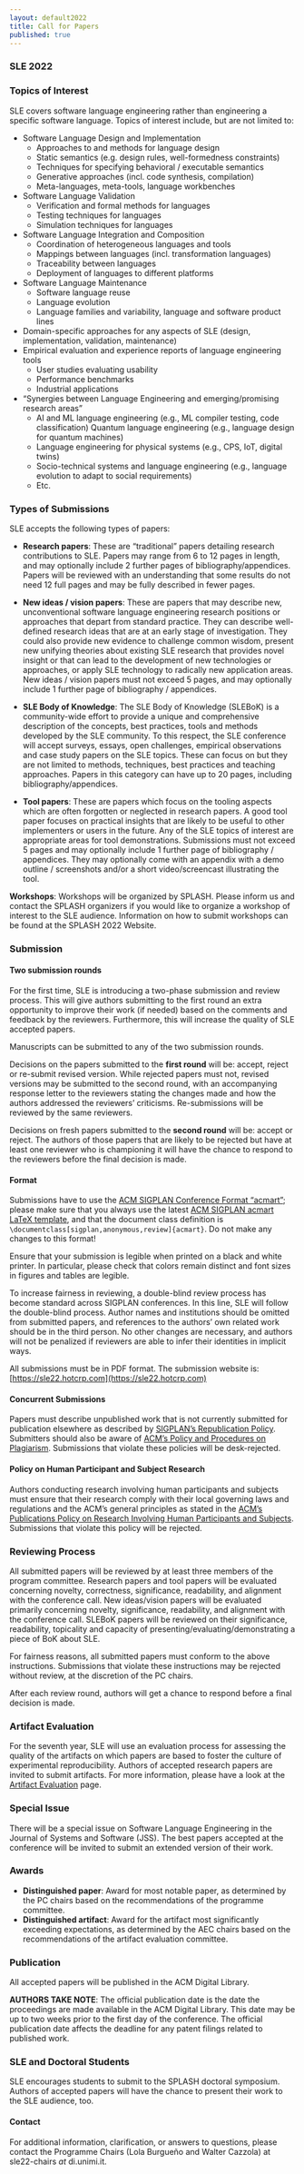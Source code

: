 ```yaml
---
layout: default2022
title: Call for Papers
published: true
---
```

### SLE 2022

### Topics of Interest

SLE covers software language engineering rather than engineering a specific software language. Topics of interest include, but are not limited to:

- Software Language Design and Implementation
	- Approaches to and methods for language design
	- Static semantics (e.g. design rules, well-formedness constraints)
	- Techniques for specifying behavioral / executable semantics
	- Generative approaches (incl. code synthesis, compilation)
	- Meta-languages, meta-tools, language workbenches
- Software Language Validation
	- Verification and formal methods for languages
	- Testing techniques for languages
	- Simulation techniques for languages
- Software Language Integration and Composition
	- Coordination of heterogeneous languages and tools
	- Mappings between languages (incl. transformation languages)
	- Traceability between languages
	- Deployment of languages to different platforms
- Software Language Maintenance
	- Software language reuse
	- Language evolution
	- Language families and variability, language and software product lines 
- Domain-specific approaches for any aspects of SLE (design, implementation, validation, maintenance)
- Empirical evaluation and experience reports of language engineering tools
	- User studies evaluating usability
	- Performance benchmarks
	- Industrial applications
- “Synergies between Language Engineering and emerging/promising research areas”
	- AI and ML language engineering (e.g., ML compiler testing, code classification) Quantum language engineering (e.g., language design for quantum machines)
	- Language engineering for physical systems (e.g., CPS, IoT, digital twins)
	- Socio-technical systems and language engineering (e.g., language evolution to adapt to social requirements)
	- Etc.

### Types of Submissions

SLE accepts the following types of papers:

- **Research papers**: These are “traditional” papers detailing research contributions to SLE. Papers may range from 6 to 12 pages in length, and may optionally include 2 further pages of bibliography/appendices. Papers will be reviewed with an understanding that some results do not need 12 full pages and may be fully described in fewer pages.

- **New ideas / vision papers**: These are papers that may describe new, unconventional software language engineering research positions or approaches that depart from standard practice. They can describe well-defined research ideas that are at an early stage of investigation. They could also provide new evidence to challenge common wisdom, present new unifying theories about existing SLE research that provides novel insight or that can lead to the development of new technologies or approaches, or apply SLE technology to radically new application areas. New ideas / vision papers must not exceed 5 pages, and may optionally include 1 further page of bibliography / appendices.

- **SLE Body of Knowledge**: The SLE Body of Knowledge (SLEBoK) is a community-wide effort to provide a unique and comprehensive description of the concepts, best practices, tools and methods developed by the SLE community. To this respect, the SLE conference will accept surveys, essays, open challenges, empirical observations and case study papers on the SLE topics. These can focus on but they are not limited to methods, techniques, best practices and teaching approaches. Papers in this category can have up to 20 pages, including bibliography/appendices.

- **Tool papers**: These are papers which focus on the tooling aspects which are often forgotten or neglected in research papers. A good tool paper focuses on practical insights that are likely to be useful to other implementers or users in the future. Any of the SLE topics of interest are appropriate areas for tool demonstrations. Submissions must not exceed 5 pages and may optionally include 1 further page of bibliography / appendices. They may optionally come with an appendix with a demo outline / screenshots and/or a short video/screencast illustrating the tool.

**Workshops**: Workshops will be organized by SPLASH. Please inform us and contact the SPLASH organizers if you would like to organize a workshop of interest to the SLE audience. Information on how to submit workshops can be found at the SPLASH 2022 Website.

### Submission

#### Two submission rounds

For the first time, SLE is introducing a two-phase submission and review process. This will give authors submitting to the first round an extra opportunity to improve their work (if needed) based on the comments and feedback by the reviewers. Furthermore, this will increase the quality of SLE accepted papers.

Manuscripts can be submitted to any of the two submission rounds.

Decisions on the papers submitted to the **first round** will be: accept, reject or re-submit revised version. While rejected papers must not, revised versions may be submitted to the second round, with an accompanying response letter to the reviewers stating the changes made and how the authors addressed the reviewers’ criticisms. Re-submissions will be reviewed by the same reviewers.

Decisions on fresh papers submitted to the **second round** will be: accept or reject. The authors of those papers that are likely to be rejected but have at least one reviewer who is championing it will have the chance to respond to the reviewers before the final decision is made.


#### Format

Submissions have to use the [ACM SIGPLAN Conference Format “acmart”](http://sigplan.org/Resources/Author/#acmart-format); please make sure that you always use the latest [ACM SIGPLAN acmart LaTeX template](https://www.acm.org/binaries/content/assets/publications/consolidated-tex-template/acmart-master.zip), and that the document class definition is `\documentclass[sigplan,anonymous,review]{acmart}`. Do not make any changes to this format!

Ensure that your submission is legible when printed on a black and white printer. In particular, please check that colors remain distinct and font sizes in figures and tables are legible.

To increase fairness in reviewing, a double-blind review process has become standard across SIGPLAN conferences. In this line, SLE will follow the double-blind process. Author names and institutions should be omitted from submitted papers, and references to the authors’ own related work should be in the third person. No other changes are necessary, and authors will not be penalized if reviewers are able to infer their identities in implicit ways.

All submissions must be in PDF format. The submission website is: [https://sle22.hotcrp.com](https://sle22.hotcrp.com)


#### Concurrent Submissions

Papers must describe unpublished work that is not currently submitted for publication elsewhere as described by [SIGPLAN’s Republication Policy](http://www.sigplan.org/Resources/Policies/Republication). Submitters should also be aware of [ACM’s Policy and Procedures on Plagiarism](http://www.acm.org/publications/policies/plagiarism_policy). Submissions that violate these policies will be desk-rejected.


#### Policy on Human Participant and Subject Research

Authors conducting research involving human participants and subjects must ensure that their research comply with their local governing laws and regulations and the ACM’s general principles as stated in the [ACM’s Publications Policy on Research Involving Human Participants and Subjects](https://www.acm.org/publications/policies/research-involving-human-participants-and-subjects). Submissions that violate this policy will be rejected.


### Reviewing Process

All submitted papers will be reviewed by at least three members of the program committee. Research papers and tool papers will be evaluated concerning novelty, correctness, significance, readability, and alignment with the conference call. New ideas/vision papers will be evaluated primarily concerning novelty, significance, readability, and alignment with the conference call. SLEBoK papers will be reviewed on their significance, readability, topicality and capacity of presenting/evaluating/demonstrating a piece of BoK about SLE.

For fairness reasons, all submitted papers must conform to the above instructions. Submissions that violate these instructions may be rejected without review, at the discretion of the PC chairs.

After each review round, authors will get a chance to respond before a final decision is made.

### Artifact Evaluation

For the seventh year, SLE will use an evaluation process for assessing the quality of the artifacts on which papers are based to foster the culture of experimental reproducibility. Authors of accepted research papers are invited to submit artifacts. For more information, please have a look at the [Artifact Evaluation](http://www.sleconf.org/2022/ArtifactEvaluation.html) page. 


### Special Issue
There will be a special issue on Software Language Engineering in the Journal of Systems and Software (JSS). The best papers accepted at the conference will be invited to submit an extended version of their work.

### Awards

- **Distinguished paper**: Award for most notable paper, as determined by the PC chairs based on the recommendations of the programme committee.
- **Distinguished artifact**: Award for the artifact most significantly exceeding expectations, as determined by the AEC chairs based on the recommendations of the artifact evaluation committee.

### Publication

All accepted papers will be published in the ACM Digital Library.

**AUTHORS TAKE NOTE**: The official publication date is the date the proceedings are made available in the ACM Digital Library. This date may be up to two weeks prior to the first day of the conference. The official publication date affects the deadline for any patent filings related to published work.

### SLE and Doctoral Students

SLE encourages students to submit to the SPLASH doctoral symposium. Authors of accepted papers will have the chance to present their work to the SLE audience, too.

#### Contact

For additional information, clarification, or answers to questions, please contact the Programme Chairs (Lola Burgueño and Walter Cazzola) at sle22-chairs _at_ di.unimi.it.
